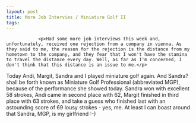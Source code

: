 ```yaml
---
layout: post
title: More Job Intervies / Miniature Golf II
tags:
---
```



                <p>Had some more job interviews this week and, unfortunately, received one rejection from a company in vienna. As they said to me, the reason for the rejection is the distance from my hometown to the company, and they fear that I won't have the stamina to travel the distance every day. Well, as far as I'm concerned, I don't think that this distance is an issue to me.</p>
<p>Today Andi, Margit, Sandra and I played miniature golf again. And Sandra?  shall be forth known as Miniature Golf Professional (abbreviated MGP), because of the performance she showed today. Sandra won with excellent 58 strokes, Andi came in second place with 62, Margit finished in third place with 63 strokes, and take a guess who finished last with an astounding score of 69 lousy strokes - yes, me. At least I can boast around that Sandra, MGP, is my girlfriend :-)</p>
